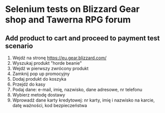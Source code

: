 # Selenium tests on Blizzard Gear shop and Tawerna RPG forum
## Add product to cart and proceed to payment test scenario
1. Wejdź na stronę https://eu.gear.blizzard.com/ 
2. Wyszukaj produkt "horde beanie"
3. Wejdź w pierwszy zwrócony produkt
4. Zamknij pop up promocyjny
5. Dodaj produkt do koszyka
6. Przejdź do kasy
7. Podaj dane: e-mail, imię, nazwisko, dane adresowe, nr telefonu
8. Wybierz metodę dostawy
9. Wprowadź dane karty kredytowej: nr karty, imię i nazwisko na karcie, datę ważności, kod bezpieczeństwa
